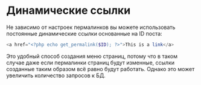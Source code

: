 # Динамические ссылки

Не зависимо от настроек пермалинков вы можете использовать постоянные динамические ссылки основанные на ID поста:

```php
<a href="<?php echo get_permalink($ID); ?>">This is a link</a>
```

Это удобный способ создания меню страниц, потому что в таком случае даже если пермалинки страниц будут изменные, ссылки созданные таким образом всё равно будут работать. Однако это может увеличить количество запросов к БД.